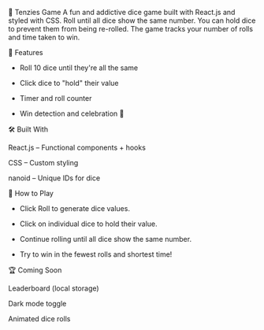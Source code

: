 🎲 Tenzies Game
A fun and addictive dice game built with React.js and styled with CSS. Roll until all dice show the same number. You can hold dice to prevent them from being re-rolled. The game tracks your number of rolls and time taken to win.

🚀 Features


- Roll 10 dice until they're all the same

- Click dice to "hold" their value

- Timer and roll counter

- Win detection and celebration 🎉

🛠️ Built With  


React.js – Functional components + hooks

CSS – Custom styling

nanoid – Unique IDs for dice

🧠 How to Play


- Click Roll to generate dice values.

- Click on individual dice to hold their value.

- Continue rolling until all dice show the same number.

- Try to win in the fewest rolls and shortest time!

🏆 Coming Soon


Leaderboard (local storage)

Dark mode toggle

Animated dice rolls